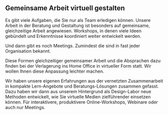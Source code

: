 ## Gemeinsame Arbeit virtuell gestalten

Es gibt viele Aufgaben, die Sie nur als Team erledigen können. Unsere Arbeit in der Beratung und Gestaltung ist besonders auf gemeinsame, gleichzeitige Arbeit angewiesen. Workshops, in denen viele Ideen gebündelt und Erkenntnisse koordiniert weiter entwickelt werden.

Und dann gibt es noch Meetings. Zumindest die sind in fast jeder Organisation bekannt.

Diese Formen gleichzeitiger gemeinsamer Arbeit und die Absprachen dazu finden bei der Verlagerung ins Home Office in virtueller Form statt.  Wir wollen Ihnen diese Anpassung leichter machen.

Wir haben unsere eigenen Erfahrungen aus der vernetzten Zusammenarbeit in kompakte Lern-Angebote und Beratungs-Lösungen zusammen gefasst. Dazu haben wir dann aus unserem Hintergrund als Design-Labor neue Methoden entwickelt, wie Sie virtuelle Medien zielführender einsetzen können. Für interaktivere, produktivere Online-Workshops, Webinare oder auch nur Meetings.
